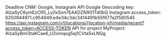 Deadline CNM: Google, Instagram API
Google Geocoding key: AIzaSyC6ymEzCR5_Lvj1xSon7EAADZN901Td0bQ
Instagram access_token: 6250944971.c954949.e4e34c3dc3414491b55f677a2f580545
https://api.instagram.com/v1/locations/{location-id}/media/recent?access_token=ACCESS-TOKEN
API for project MyProject: AIzaSyBmI3taKCae6_U2omqog5aj1CVta5xLNQg